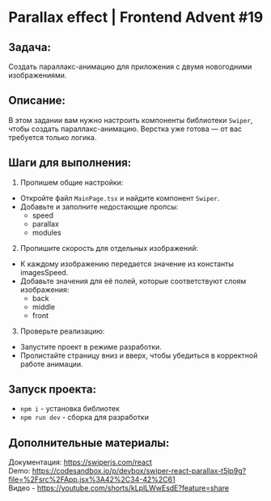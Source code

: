 # Parallax effect | Frontend Advent #19

## Задача:
Создать параллакс-анимацию для приложения с двумя новогодними изображениями.

## Описание:
В этом задании вам нужно настроить компоненты библиотеки `Swiper`, чтобы создать параллакс-анимацию. Верстка уже готова — от вас требуется только логика.

## Шаги для выполнения:
1. Пропишем общие настройки:
* Откройте файл `MainPage.tsx` и найдите компонент `Swiper`.
* Добавьте и заполните недостающие пропсы:
  * speed
  * parallax
  * modules
2. Пропишите скорость для отдельных изображений:
* К каждому изображению передается значение из константы imagesSpeed.
* Добавьте значения для её полей, которые соответствуют слоям изображения:
  * back
  * middle
  * front
3. Проверьте реализацию:
* Запустите проект в режиме разработки.
* Пролистайте страницу вниз и вверх, чтобы убедиться в корректной работе анимации.

## Запуск проекта:
* `npm i` - установка библиотек
* `npm run dev` - сборка для разработки

## Дополнительные материалы:
Документация: https://swiperjs.com/react  
Demo: https://codesandbox.io/p/devbox/swiper-react-parallax-t5lp9g?file=%2Fsrc%2FApp.jsx%3A42%2C34-42%2C61  
Видео - https://youtube.com/shorts/kLplLWwEsdE?feature=share
